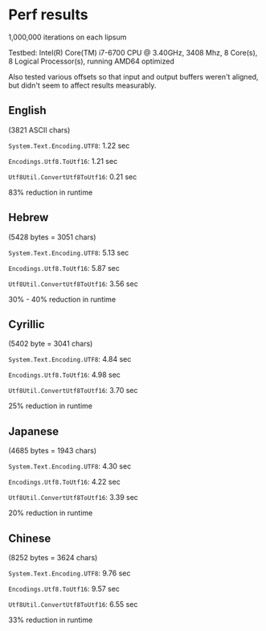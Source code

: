 # Perf results

1,000,000 iterations on each lipsum

Testbed: Intel(R) Core(TM) i7-6700 CPU @ 3.40GHz, 3408 Mhz, 8 Core(s), 8 Logical Processor(s), running AMD64 optimized

Also tested various offsets so that input and output buffers weren't aligned, but didn't seem to affect results measurably.

## English

(3821 ASCII chars)

`System.Text.Encoding.UTF8`: 1.22 sec

`Encodings.Utf8.ToUtf16`: 1.21 sec

`Utf8Util.ConvertUtf8ToUtf16`: 0.21 sec

83% reduction in runtime

## Hebrew

(5428 bytes = 3051 chars)

`System.Text.Encoding.UTF8`: 5.13 sec

`Encodings.Utf8.ToUtf16`: 5.87 sec

`Utf8Util.ConvertUtf8ToUtf16`: 3.56 sec

30% - 40% reduction in runtime

## Cyrillic

(5402 byte = 3041 chars)

`System.Text.Encoding.UTF8`: 4.84 sec

`Encodings.Utf8.ToUtf16`: 4.98 sec

`Utf8Util.ConvertUtf8ToUtf16`: 3.70 sec

25% reduction in runtime

## Japanese

(4685 bytes = 1943 chars)

`System.Text.Encoding.UTF8`: 4.30 sec

`Encodings.Utf8.ToUtf16`: 4.22 sec

`Utf8Util.ConvertUtf8ToUtf16`: 3.39 sec

20% reduction in runtime

## Chinese

(8252 bytes = 3624 chars)

`System.Text.Encoding.UTF8`: 9.76 sec

`Encodings.Utf8.ToUtf16`: 9.57 sec

`Utf8Util.ConvertUtf8ToUtf16`: 6.55 sec

33% reduction in runtime
